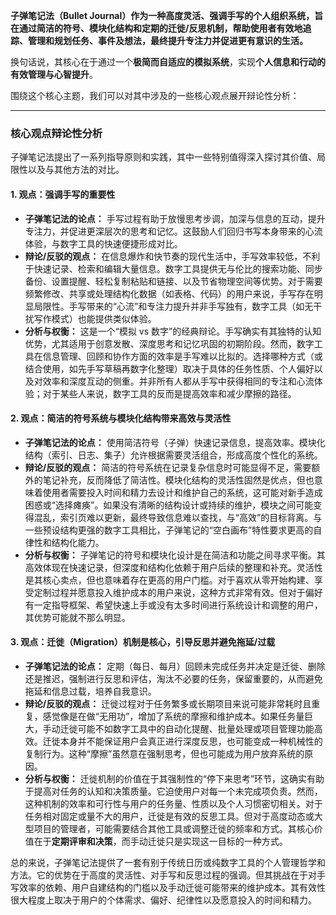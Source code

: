 
**子弹笔记法（Bullet Journal）作为一种高度灵活、强调手写的个人组织系统，旨在通过简洁的符号、模块化结构和定期的迁徙/反思机制，帮助使用者有效地追踪、管理和规划任务、事件及想法，最终提升专注力并促进更有意识的生活。**

换句话说，其核心在于通过一个**极简而自适应的模拟系统**，实现**个人信息和行动的有效管理与心智提升**。

围绕这个核心主题，我们可以对其中涉及的一些核心观点展开辩论性分析：

---

### 核心观点辩论性分析

子弹笔记法提出了一系列指导原则和实践，其中一些特别值得深入探讨其价值、局限性以及与其他方法的对比。

#### 1. 观点：强调手写的重要性

*   **子弹笔记法的论点：** 手写过程有助于放慢思考步调，加深与信息的互动，提升专注力，并促进更深层次的思考和记忆。这鼓励人们回归书写本身带来的心流体验，与数字工具的快速便捷形成对比。
*   **辩论/反驳的观点：** 在信息爆炸和快节奏的现代生活中，手写效率较低，不利于快速记录、检索和编辑大量信息。数字工具提供无与伦比的搜索功能、同步备份、设置提醒、轻松复制粘贴和链接、以及节省物理空间等优势。对于需要频繁修改、共享或处理结构化数据（如表格、代码）的用户来说，手写存在明显局限性。手写带来的“心流”和专注力提升并非手写独有，数字工具（如无干扰写作模式）也能提供类似体验。
*   **分析与权衡：** 这是一个“模拟 vs 数字”的经典辩论。手写确实有其独特的认知优势，尤其适用于创意发散、深度思考和记忆巩固的初期阶段。然而，数字工具在信息管理、回顾和协作方面的效率是手写难以比拟的。选择哪种方式（或结合使用，如先手写草稿再数字化整理）取决于具体的任务性质、个人偏好以及对效率和深度互动的侧重。并非所有人都从手写中获得相同的专注和心流体验；对于某些人来说，数字工具的反而是提高效率和减少摩擦的路径。

#### 2. 观点：简洁的符号系统与模块化结构带来高效与灵活性

*   **子弹笔记法的论点：** 使用简洁符号（子弹）快速记录信息，提高效率。模块化结构（索引、日志、集子）允许根据需要灵活组合，形成高度个性化的系统。
*   **辩论/反驳的观点：** 简洁的符号系统在记录复杂信息时可能显得不足，需要额外的笔记补充，反而降低了简洁性。模块化结构的灵活性固然是优点，但也意味着使用者需要投入时间和精力去设计和维护自己的系统，这可能对新手造成困惑或“选择瘫痪”。如果没有清晰的结构设计或持续的维护，模块之间可能变得混乱，索引页难以更新，最终导致信息难以查找，与“高效”的目标背离。与一些预设结构更强的数字工具相比，子弹笔记的“空白画布”特性要求更高的自律性和结构化能力。
*   **分析与权衡：** 子弹笔记的符号和模块化设计是在简洁和功能之间寻求平衡。其高效体现在快速记录，但深度和结构化依赖于用户后续的整理和补充。灵活性是其核心卖点，但也意味着存在更高的用户门槛。对于喜欢从零开始构建、享受定制过程并愿意投入维护成本的用户来说，这种方式非常有效。但对于偏好有一定指导框架、希望快速上手或没有太多时间进行系统设计和调整的用户，其优势可能就不那么明显。

#### 3. 观点：迁徙（Migration）机制是核心，引导反思并避免拖延/过载

*   **子弹笔记法的论点：** 定期（每日、每月）回顾未完成任务并决定是迁徙、删除还是推迟，强制进行反思和评估，淘汰不必要的任务，保留重要的，从而避免拖延和信息过载，培养自我意识。
*   **辩论/反驳的观点：** 迁徙过程对于任务繁多或长期项目来说可能非常耗时且重复，感觉像是在做“无用功”，增加了系统的摩擦和维护成本。如果任务量巨大，手动迁徙可能不如数字工具中的自动化提醒、批量处理或项目管理功能高效。迁徙本身并不能保证用户会真正进行深度反思，也可能变成一种机械性的复制行为。这种“摩擦”虽然意在强制思考，但也可能成为用户放弃系统的原因。
*   **分析与权衡：** 迁徙机制的价值在于其强制性的“停下来思考”环节，这确实有助于提高对任务的认知和决策质量。它迫使用户对每一个未完成项负责。然而，这种机制的效率和可行性与用户的任务量、性质以及个人习惯密切相关。对于任务相对固定或量不大的用户，迁徙是有效的反思工具。但对于高度动态或大型项目的管理者，可能需要结合其他工具或调整迁徙的频率和方式。其核心价值在于**定期评审和决策**，而手动迁徙只是实现这一目标的一种方式。

总的来说，子弹笔记法提供了一套有别于传统日历或纯数字工具的个人管理哲学和方法。它的优势在于高度的灵活性、对手写和反思过程的强调。但其挑战在于对手写效率的依赖、用户自建结构的门槛以及手动迁徙可能带来的维护成本。其有效性很大程度上取决于用户的个体需求、偏好、纪律性以及愿意投入的时间和精力。